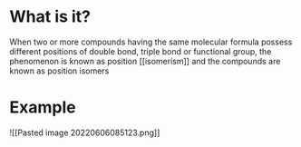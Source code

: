 # What is it?
When two or more compounds having the same molecular formula possess different positions of double bond, triple bond or functional group, the phenomenon is known as position [[isomerism]] and the compounds are known as position isomers

# Example
![[Pasted image 20220606085123.png]]
